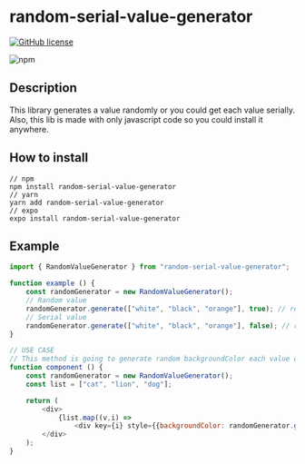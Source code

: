 # random-serial-value-generator

[![GitHub license](https://img.shields.io/github/license/mauvpark/random-value-generator)](https://github.com/mauvpark/random-value-generator/blob/main/LICENSE)

![npm](https://img.shields.io/npm/v/random-serial-value-generator)

## Description

This library generates a value randomly or you could get each value serially. Also, this lib is made with only javascript code so you could install it anywhere.

## How to install

```
// npm
npm install random-serial-value-generator
// yarn
yarn add random-serial-value-generator
// expo
expo install random-serial-value-generator
```

## Example

```js
import { RandomValueGenerator } from "random-serial-value-generator";

function example () {
    const randomGenerator = new RandomValueGenerator();
    // Random value
    randomGenerator.generate(["white", "black", "orange"], true); // returns a value like "black", "white", "black", "orange" etc... randomly
    // Serial value
    randomGenerator.generate(["white", "black", "orange"], false); // returns a value "white", "black", "orange" serially
}

// USE CASE
// This method is going to generate random backgroundColor each value of the list.
function component () {
    const randomGenerator = new RandomValueGenerator();
    const list = ["cat", "lion", "dog"];

    return (
        <div>
            {list.map((v,i) => 
                <div key={i} style={{backgroundColor: randomGenerator.generate(["white", "black", "orange"], true);}}>{v}</div>)}
        </div>
    );
}
```
